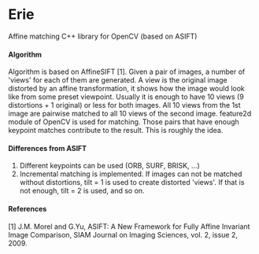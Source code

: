 Erie
====

Affine matching C++ library for OpenCV (based on ASIFT)

#### Algorithm

Algorithm is based on AffineSIFT [1]. Given a pair of images, a number of 'views' for each of them are generated. A view is the original image distorted by an affine transformation, it shows how the image would look like from some preset viewpoint. Usually it is enough to have 10 views (9 distortions + 1 original) or less for both images. All 10 views from the 1st image are pairwise matched to all 10 views of the second image. feature2d module of OpenCV is used for matching. Those pairs that have enough keypoint matches contribute to the result. This is roughly the idea.


#### Differences from ASIFT

1. Different keypoints can be used (ORB, SURF, BRISK, ...)
2. Incremental matching is implemented. If images can not be matched without distortions, tilt = 1 is used to create distorted 'views'. If that is not enough, tilt = 2 is used, and so on.


#### References

[1] J.M. Morel and G.Yu, ASIFT: A New Framework for Fully Affine Invariant Image Comparison, SIAM Journal on Imaging Sciences, vol. 2, issue 2, 2009.
